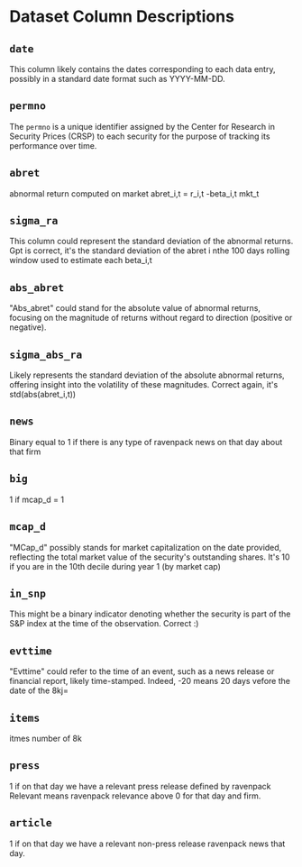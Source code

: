 # Dataset Column Descriptions

## `date`
This column likely contains the dates corresponding to each data entry, possibly in a standard date format such as YYYY-MM-DD.

## `permno`
The `permno` is a unique identifier assigned by the Center for Research in Security Prices (CRSP) to each security for the purpose of tracking its performance over time.

## `abret`
abnormal return computed on market abret_i,t = r_i,t -beta_i,t mkt_t

## `sigma_ra`
This column could represent the standard deviation of the abnormal returns.
Gpt is correct, it's the standard deviation of the abret i nthe 100 days rolling window used to estimate each beta_i,t

## `abs_abret`
"Abs_abret" could stand for the absolute value of abnormal returns, focusing on the magnitude of returns without regard to direction (positive or negative).

## `sigma_abs_ra`
Likely represents the standard deviation of the absolute abnormal returns, offering insight into the volatility of these magnitudes.
Correct again, it's std(abs(abret_i,t))

## `news`
Binary equal to 1 if there is any type of ravenpack news on that day about that firm

## `big`
1 if mcap_d = 1

## `mcap_d`
"MCap_d" possibly stands for market capitalization on the date provided, reflecting the total market value of the security's outstanding shares.
It's 10 if you are in the 10th decile during year 1 (by market cap)

## `in_snp`
This might be a binary indicator denoting whether the security is part of the S&P index at the time of the observation.
Correct :)

## `evttime`
"Evttime" could refer to the time of an event, such as a news release or financial report, likely time-stamped.
Indeed, -20 means 20 days vefore the date of the 8kj=

## `items`
itmes number of 8k

## `press`
1 if on that day we have a relevant press release defined by ravenpack
Relevant means ravenpack relevance above 0 for that day and firm.

## `article`
1 if on that day we have a relevant non-press release ravenpack news that day.

